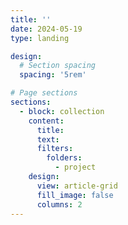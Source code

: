 ```yaml
---
title: ''
date: 2024-05-19
type: landing

design:
  # Section spacing
  spacing: '5rem'

# Page sections
sections:
  - block: collection
    content:
      title:  
      text: 
      filters:
        folders:
          - project
    design:
      view: article-grid
      fill_image: false
      columns: 2
---
```

